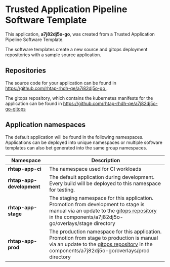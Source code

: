 # Trusted Application Pipeline Software Template

This application, **a7j82dj5o-go**, was created from a Trusted Application Pipeline Software Template.

The software templates create a new source and gitops deployment repositories with a sample source application. 

## Repositories

The source code for your application can be found in [https://github.com/rhtap-rhdh-qe/a7j82dj5o-go ](https://github.com/rhtap-rhdh-qe/a7j82dj5o-go ).
 
The gitops repository, which contains the kubernetes manifests for the application can be found in 
[https://github.com/rhtap-rhdh-qe/a7j82dj5o-go-gitops ](https://github.com/rhtap-rhdh-qe/a7j82dj5o-go-gitops ) 

## Application namespaces 

The default application will be found in the following namespaces. Applications can be deployed into unique namespaces or multiple software templates can also bet generated into the same group namespaces.  

|  Namespace   |  Description   |  
| -------- | -------- |
| **rhtap-app-ci** | The namespace used for CI workloads |
| **rhtap-app-development** | The default application during development. Every build will be deployed to this namespace for testing. |
| **rhtap-app-stage** | The staging namespace for this application. Promotion from development to stage is manual via an update to the [gitops repository](https://github.com/rhtap-rhdh-qe/a7j82dj5o-go-gitops ) in the components/a7j82dj5o-go/overlays/stage directory |
| **rhtap-app-prod** | The production namespace for this application. Promotion from stage to production is manual via an update to the [gitops repository](https://github.com/rhtap-rhdh-qe/a7j82dj5o-go-gitops ) in the components/a7j82dj5o-go/overlays/prod directory |
